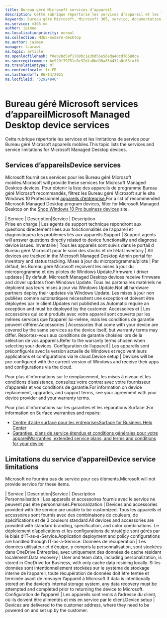 ```yaml
---
title: Bureau géré Microsoft services d’appareil
description: Cette rubrique répertorie les services d’appareil et les limitations Bureau géré Microsoft.
keywords: Bureau géré Microsoft, Microsoft 365, service, documentation
ms.service: m365-md
author: jaimeo
ms.localizationpriority: normal
ms.collection: M365-modern-desktop
ms.author: jaimeo
manager: laurawi
ms.topic: article
ms.openlocfilehash: f0eb20d59f1708bc1e3bd56e56ada40cd7058dca
ms.sourcegitcommit: be929f79751c0c52dfa6bd98a854432a0c63faf0
ms.translationtype: MT
ms.contentlocale: fr-FR
ms.lasthandoff: 06/14/2021
ms.locfileid: "52924846"
---
```

# <a name="microsoft-managed-desktop-device-services"></a><span data-ttu-id="d3f93-104">Bureau géré Microsoft services d’appareil</span><span class="sxs-lookup"><span data-stu-id="d3f93-104">Microsoft Managed Desktop device services</span></span>

<span data-ttu-id="d3f93-105">Cette rubrique répertorie les services et les limitations de service pour Bureau géré Microsoft appareils mobiles.</span><span class="sxs-lookup"><span data-stu-id="d3f93-105">This topic lists the services and service limitations for Microsoft Managed Desktop devices.</span></span>

## <a name="device-services"></a><span data-ttu-id="d3f93-106">Services d’appareils</span><span class="sxs-lookup"><span data-stu-id="d3f93-106">Device services</span></span>

<span data-ttu-id="d3f93-107">Microsoft fournit ces services pour les Bureau géré Microsoft mobiles.</span><span class="sxs-lookup"><span data-stu-id="d3f93-107">Microsoft will provide these services for Microsoft Managed Desktop devices.</span></span> <span data-ttu-id="d3f93-108">Pour obtenir la liste des appareils de programme Bureau géré Microsoft recommandés, filtrez les Bureau géré Microsoft sur le site Windows 10 Professionnel [appareils d’entreprise.](https://www.microsoft.com/windowsforbusiness/view-all-devices)</span><span class="sxs-lookup"><span data-stu-id="d3f93-108">For a list of recommended Microsoft Managed Desktop program devices, filter for Microsoft Managed Desktop on the [Shop Windows 10 Pro business devices](https://www.microsoft.com/windowsforbusiness/view-all-devices) site.</span></span>

 <span data-ttu-id="d3f93-109">| Service | Description</span><span class="sxs-lookup"><span data-stu-id="d3f93-109">|Service  | Description</span></span>  
<span data-ttu-id="d3f93-110">Prise en charge | Les agents de support technique répondront aux questions directement liées aux fonctionnalités de l’appareil et diagnostiquera les problèmes liés aux appareils.</span><span class="sxs-lookup"><span data-stu-id="d3f93-110">Support | Support agents will answer questions directly related to device functionality and diagnose device issues.</span></span>
<span data-ttu-id="d3f93-111">Inventaire | Tous les appareils sont suivis dans le portail d Bureau géré Microsoft pour le suivi des stocks et de l’état.</span><span class="sxs-lookup"><span data-stu-id="d3f93-111">Inventory | All devices are tracked in the Microsoft Managed Desktop Admin portal for inventory and status tracking.</span></span>
<span data-ttu-id="d3f93-112">Mises à jour du microprogramme/pilote | Par défaut, les Bureau géré Microsoft reçoivent les mises à jour du microprogramme et des pilotes de Windows Update.</span><span class="sxs-lookup"><span data-stu-id="d3f93-112">Firmware / driver updates | By default, Microsoft Managed Desktop devices receive firmware and driver updates from Windows Update.</span></span> <span data-ttu-id="d3f93-113">Tous les partenaires matériels ne déploient pas leurs mises à jour via Windows Update.</span><span class="sxs-lookup"><span data-stu-id="d3f93-113">Not all hardware partners deploy their updates via Windows Update.</span></span> <span data-ttu-id="d3f93-114">Les mises à jour non publiées comme automatiques nécessitent une exception et doivent être déployées par le client.</span><span class="sxs-lookup"><span data-stu-id="d3f93-114">Updates not published as Automatic require an exception and must be deployed by the customer.</span></span>
<span data-ttu-id="d3f93-115">Accessoires et | Les accessoires qui sont produits avec votre appareil sont couverts par les mêmes services que l’appareil lui-même, mais les conditions de garantie peuvent différer.</span><span class="sxs-lookup"><span data-stu-id="d3f93-115">Accessories | Accessories that come with your device are covered by the same services as the device itself, but warranty terms may differ.</span></span> <span data-ttu-id="d3f93-116">Reportez-vous aux conditions de garantie choisies lors de la sélection de vos appareils.</span><span class="sxs-lookup"><span data-stu-id="d3f93-116">Refer to the warranty terms chosen when selecting your devices.</span></span> <span data-ttu-id="d3f93-117">Configuration de l’appareil | Les appareils sont préconfigurés avec la version actuelle de Windows et reçoivent leurs applications et configurations via le cloud.</span><span class="sxs-lookup"><span data-stu-id="d3f93-117">Device setup    | Devices will be pre-configured with the current version of Windows and receive their apps and configurations via the cloud.</span></span> 

<span data-ttu-id="d3f93-118">Pour plus d’informations sur le remplacement, les mises à niveau et les conditions d’assistance, consultez votre contrat avec votre fournisseur d’appareils et vos conditions de garantie.</span><span class="sxs-lookup"><span data-stu-id="d3f93-118">For information on device replacement, upgrades, and support terms, see your agreement with your device provider and your warranty terms.</span></span>

<span data-ttu-id="d3f93-119">Pour plus d’informations sur les garanties et les réparations Surface :</span><span class="sxs-lookup"><span data-stu-id="d3f93-119">For information on Surface warranties and repairs:</span></span>
- [<span data-ttu-id="d3f93-120">Centre d’aide surface pour les entreprises</span><span class="sxs-lookup"><span data-stu-id="d3f93-120">Surface for Business Help Center</span></span>](https://support.microsoft.com/hub/4339296/surface-for-business-help)
- [<span data-ttu-id="d3f93-121">Garanties, plans de service étendus et conditions générales pour votre appareil</span><span class="sxs-lookup"><span data-stu-id="d3f93-121">Warranties, extended service plans, and terms and conditions for your device</span></span>](https://support.microsoft.com/help/4040687/info-about-warranties-extended-service-plans-and-terms-conditions)


## <a name="device-service-limitations"></a><span data-ttu-id="d3f93-122">Limitations du service d’appareil</span><span class="sxs-lookup"><span data-stu-id="d3f93-122">Device service limitations</span></span>

<span data-ttu-id="d3f93-123">Microsoft ne fournira pas de service pour ces éléments.</span><span class="sxs-lookup"><span data-stu-id="d3f93-123">Microsoft will not provide service for these items.</span></span>

 <span data-ttu-id="d3f93-124">| Service | Description</span><span class="sxs-lookup"><span data-stu-id="d3f93-124">|Service  | Description</span></span>  
<span data-ttu-id="d3f93-125">Personnalisation | Les appareils et accessoires fournis avec le service ne peuvent pas être personnalisés.</span><span class="sxs-lookup"><span data-stu-id="d3f93-125">Personalization | Devices and accessories provided with the service are unable to be customized.</span></span> <span data-ttu-id="d3f93-126">Tous les appareils et accessoires sont fournis avec des combinaisons de couleurs, de spécifications et de 3 couleurs standard.</span><span class="sxs-lookup"><span data-stu-id="d3f93-126">All devices and accessories are provided with standard branding, specification, and color combinations.</span></span> <span data-ttu-id="d3f93-127">Le déploiement d’applications et les configurations de stratégie sont gérés par le biais d’IT-as-a-Service.</span><span class="sxs-lookup"><span data-stu-id="d3f93-127">Application deployment and policy configurations are handled through IT-as-a-Service.</span></span>
<span data-ttu-id="d3f93-128">Données de récupération | Les données utilisateur et d’équipe, y compris la personnalisation, sont stockées dans OneDrive Entreprise, avec uniquement des données de cache résidant localement.</span><span class="sxs-lookup"><span data-stu-id="d3f93-128">Data recovery | User and team data, including personalization, is stored in OneDrive for Business, with only cache data residing locally.</span></span> <span data-ttu-id="d3f93-129">Si les données sont intentionnellement stockées sur le système de stockage interne de l’appareil, toute récupération de données doit être tentée et terminée avant de renvoyer l’appareil à Microsoft.</span><span class="sxs-lookup"><span data-stu-id="d3f93-129">If data is intentionally stored on the device’s internal storage system, any data recovery must be attempted and completed prior to returning the device to Microsoft.</span></span>
<span data-ttu-id="d3f93-130">Configuration de l’appareil | Les appareils sont remis à l’adresse du client, où ils doivent être alimentés et mis en service par le client.</span><span class="sxs-lookup"><span data-stu-id="d3f93-130">Device setup | Devices are delivered to the customer address, where they need to be powered on and set up by the customer.</span></span>
